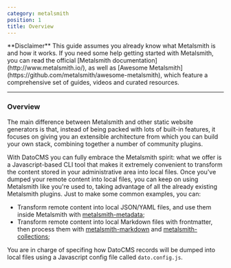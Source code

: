```yaml
---
category: metalsmith
position: 1
title: Overview
---
```


<div class="note">
**Disclaimer** This guide assumes you already know what Metalsmith is and how it works. If you need some help getting started with Metalsmith, you can read the official [Metalsmith documentation](http://www.metalsmith.io/), as well as [Awesome Metalsmith](https://github.com/metalsmith/awesome-metalsmith), which feature a comprehensive set of guides, videos and curated resources.
</div>

---

### Overview

The main difference between Metalsmith and other static website generators is that, instead of being packed with lots of built-in features, it focuses on giving you an extensible architecture from which you can build your own stack, combining together a number of community plugins. 

With DatoCMS you can fully embrace the Metalsmith spirit: what we offer is a Javascript-based CLI tool that makes it extremely convenient to transform the content stored in your administrative area into local files. Once you've dumped your remote content into local files, you can keep on using Metalsmith like you're used to, taking advantage of all the already existing Metalsmith plugins. Just to make some common examples, you can:

* Transform remote content into local JSON/YAML files, and use them inside Metalsmith with [metalsmith-metadata](https://github.com/segmentio/metalsmith-metadata);
* Transform remote content into local Markdown files with frontmatter, then process them with [metalsmith-markdown](https://github.com/segmentio/metalsmith-markdown) and [metalsmith-collections](https://github.com/segmentio/metalsmith-collections);

You are in charge of specifing how DatoCMS records will be dumped into local files using a Javascript config file called `dato.config.js`.
